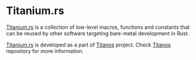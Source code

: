 # Titanium.rs

[Titanium.rs][titanium] is a collection of low-level macros, functions and
constants that can be reused by other software targeting bare-metal development
in Rust.

[Titanium.rs][titanium] is developed as a part of [Titanos][titanos] project.
Check [Titanos][titanos] repository for more information.

[titanium]: //github.com/dpc/titanium.rs
[titanos]: //github.com/dpc/titanos
